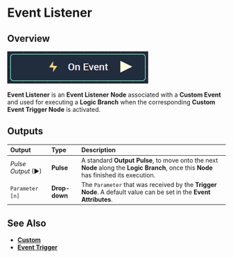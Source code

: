 # Event Listener

## Overview

![The Event Listener Node.](../../../.gitbook/assets/oneventnode.png)

**Event Listener** is an **Event Listener** **Node** associated with a **Custom Event** and used for executing a **Logic Branch** when the corresponding **Custom Event Trigger Node** is activated.

## Outputs

| Output | Type | Description |
| :--- | :--- | :--- |
| _Pulse Output_ \(►\) | **Pulse** | A standard **Output Pulse**, to move onto the next **Node** along the **Logic Branch**, once this **Node** has finished its execution. |
| `Parameter [n]` | **Drop-down** | The `Parameter` that was received by the **Trigger Node**. A default value can be set in the **Event** **Attributes**. |

## See Also

* [**Custom**](./)
* [**Event Trigger**](event-trigger.md)

